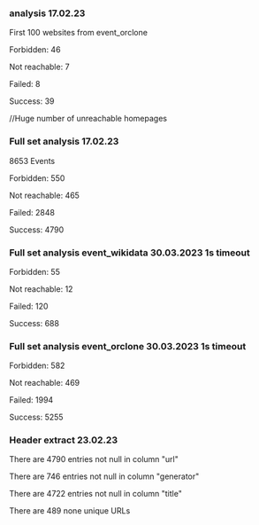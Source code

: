 ### analysis 17.02.23

First 100 websites from event_orclone 

Forbidden:  46

Not reachable:  7

Failed:  8

Success:  39

//Huge number of unreachable homepages


### Full set analysis 17.02.23 

8653 Events

Forbidden:  550

Not reachable:  465

Failed:  2848

Success:  4790

### Full set analysis event_wikidata 30.03.2023 1s timeout

Forbidden:  55

Not reachable:  12

Failed:  120

Success:  688

### Full set analysis event_orclone 30.03.2023 1s timeout

Forbidden:  582

Not reachable:  469

Failed:  1994

Success:  5255

### Header extract 23.02.23

There are 4790 entries not null in column "url"

There are 746 entries not null in column "generator"

There are 4722 entries not null in column "title"

There are 489 none unique URLs